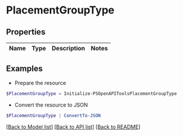 # PlacementGroupType
## Properties

Name | Type | Description | Notes
------------ | ------------- | ------------- | -------------

## Examples

- Prepare the resource
```powershell
$PlacementGroupType = Initialize-PSOpenAPIToolsPlacementGroupType 
```

- Convert the resource to JSON
```powershell
$PlacementGroupType | ConvertTo-JSON
```

[[Back to Model list]](../README.md#documentation-for-models) [[Back to API list]](../README.md#documentation-for-api-endpoints) [[Back to README]](../README.md)

